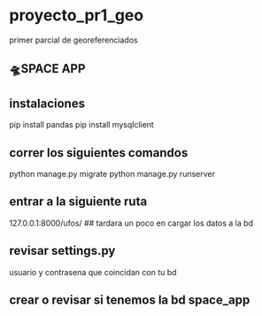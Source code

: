 # proyecto_pr1_geo
primer parcial de georeferenciados

## 🛸SPACE APP

## instalaciones
pip install pandas
pip install mysqlclient

## correr los siguientes comandos
python manage.py migrate
python manage.py runserver

## entrar a la siguiente ruta
127.0.0.1:8000/ufos/ ## tardara un poco en cargar los datos a la bd

## revisar settings.py
usuario y contrasena que coincidan con tu bd

## crear o revisar si tenemos la bd space_app
